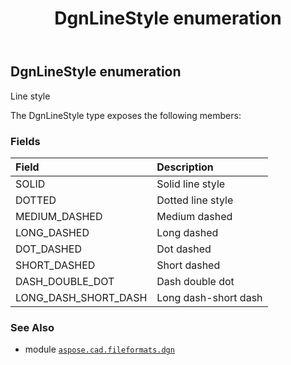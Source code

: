 ﻿---
title: DgnLineStyle enumeration
second_title: Aspose.CAD for Python via .NET API References
description: 
type: docs
weight: 170
url: /aspose.cad.fileformats.dgn/dgnlinestyle/
is_root: false
---

## DgnLineStyle enumeration

Line style



The DgnLineStyle type exposes the following members:

### Fields
| Field | Description |
| :- | :- |
| SOLID | Solid line style |
| DOTTED | Dotted line style |
| MEDIUM_DASHED | Medium dashed |
| LONG_DASHED | Long dashed |
| DOT_DASHED | Dot dashed |
| SHORT_DASHED | Short dashed |
| DASH_DOUBLE_DOT | Dash double dot |
| LONG_DASH_SHORT_DASH | Long dash-short dash |



### See Also
* module [`aspose.cad.fileformats.dgn`](..)
